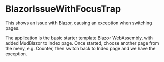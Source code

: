# BlazorIssueWithFocusTrap

This shows an issue with Blazor, causing an exception when switching pages.

The application is the basic starter template Blazor WebAssembly, with added MudBlazor to Index page.
Once started, choose another page from the meny, e.g. Counter, then switch back to Index page and we have the exception.
